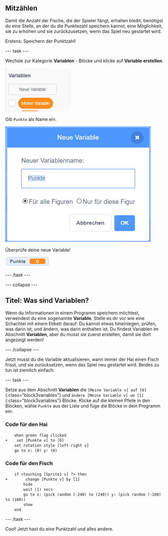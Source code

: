 ## Mitzählen

Damit die Anzahl der Fische, die der Spieler fängt, erhalten bleibt, benötigst du eine Stelle, an der du die Punktezahl speichern kannst, eine Möglichkeit, sie zu erhöhen und sie zurückzusetzen, wenn das Spiel neu gestartet wird.

Erstens: Speichern der Punktzahl!

--- task ---

Wechsle zur Kategorie **Variablen** - Blöcke und klicke auf **Variable erstellen**.

![](images/catch5.png)

Gib `Punkte` als Name ein.

![](images/catch6.png)

Überprüfe deine neue Variable!

![Die Punkte-Variable wird auf der Bühne angezeigt](images/scoreVariableStage.png)

--- /task ---

--- collapse ---

## Titel: Was sind Variablen?

Wenn du Informationen in einem Programm speichern möchtest, verwendest du eine sogenannte **Variable**. Stelle es dir vor wie eine Schachtel mit einem Etikett darauf: Du kannst etwas hineinlegen, prüfen, was darin ist, und ändern, was darin enthalten ist. Du findest Variablen im Abschnitt **Variablen**, aber du musst sie zuerst erstellen, damit sie dort angezeigt werden!

--- /collapse ---

Jetzt musst du die Variable aktualisieren, wann immer der Hai einen Fisch frisst, und sie zurücksetzen, wenn das Spiel neu gestartet wird. Beides zu tun ist ziemlich einfach:

--- task ---

Setze aus dem Abschnitt **Variablen** die `[Meine Variable v] auf [0]`{:class="block3variables"} und `ändere [Meine Variable v] um [1]`{:class="block3variables"} Blöcke. Klicke auf die kleinen Pfeile in den Blöcken, wähle `Punkte` aus der Liste und füge die Blöcke in dein Programm ein:

### Code für den Hai

```blocks3
    when green flag clicked
+    set [Punkte v] to [0]
    set rotation style [left-right v]
    go to x: (0) y: (0)
```

### Code für den Fisch

```blocks3
    if <touching [Sprite1 v] ?> then
+        change [Punkte v] by [1]
        hide
        wait (1) secs
        go to x: (pick random (-240) to (240)) y: (pick random (-180) to (180))
        show
    end

```

--- /task ---

Cool! Jetzt hast du eine Punktzahl und alles andere.